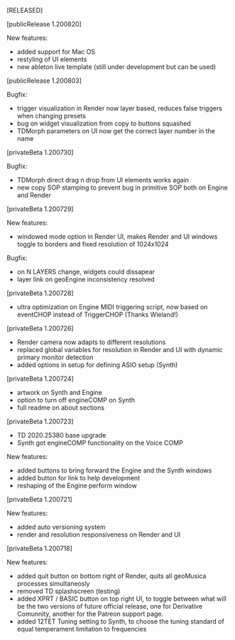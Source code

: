 [RELEASED]

[publicRelease 1.200820]

New features:
- added support for Mac OS
- restyling of UI elements
- new ableton live template (still under development but can be used)


[publicRelease 1.200803]

Bugfix:
- trigger visualization in Render now layer based, reduces false triggers when changing presets
- bug on widget visualization from copy to buttons squashed
- TDMorph parameters on UI now get the correct layer number in the name


[privateBeta 1.200730]

Bugfix:
- TDMorph direct drag n drop from UI elements works again
- new copy SOP stamping to prevent bug in primitive SOP both on Engine and Render


[privateBeta 1.200729]

New features:
- windowed mode option in Render UI, makes Render and UI windows toggle to borders and fixed resolution of 1024x1024

Bugfix:
- on N LAYERS change, widgets could dissapear
- layer link on geoEngine inconsistency resolved

[privateBeta 1.200728]
- ultra optimization on Engine MIDI triggering script, now based on eventCHOP instead of TriggerCHOP (Thanks Wieland!)

[privateBeta 1.200726]
- Render camera now adapts to different resolutions
- replaced global variables for resolution in Render and UI with dynamic primary monitor detection
- added options in setup for defining ASIO setup (Synth)

[privateBeta 1.200724]
- artwork on Synth and Engine
- option to turn off engineCOMP on Synth
- full readme on about sections

[privateBeta 1.200723]

- TD 2020.25380 base upgrade
- Synth got engineCOMP functionality on the Voice COMP

New features:
- added buttons to bring forward the Engine and the Synth windows
- added button for link to help development
- reshaping of the Engine perform window


[privateBeta 1.200721]

New features:
- added auto versioning system
- render and resolution responsiveness on Render and UI


[privateBeta 1.200718]

New features:

- added quit button on bottom right of Render, quits all geoMusica processes simultaneosly
- removed TD splashscreen (testing)
- added XPRT / BASIC button on top right UI, to toggle between what will be the two versions of future official release, one for Derivative Comunnity, another for the Patreon support page.
- added 12TET Tuning setting to Synth, to choose the tuning standard of equal temperament limitation to frequencies


